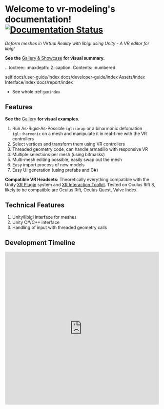 # Welcome to vr-modeling's documentation! <a href='https://vr-modeling.readthedocs.io/?badge=latest'><img src='https://readthedocs.org/projects/vr-modeling/badge/?version=latest' alt='Documentation Status' /></a>

*Deform meshes in Virtual Reality with libigl using Unity - A VR editor for libigl*

**See the** [Gallery & Showcase](docs/user-guide/gallery.html) **for visual summary.**

.. toctree::
   :maxdepth: 2
   :caption: Contents:
   :numbered:

   self
   docs/user-guide/index
   docs/developer-guide/index
   Assets/index
   Interface/index
   docs/report/index

- See whole :ref:`genindex`

## Features

**See the** [Gallery](docs/user-guide/gallery.html) **for visual examples.**

1. Run As-Rigid-As-Possible `igl::arap` or a biharmonic defomation `igl::harmonic` on a mesh and manipulate it in real-time with the VR controllers
1. Select vertices and transform them using VR controllers
1. Threaded geometry code, can handle armadillo with responsive VR
1. Multiple selections per mesh (using bitmasks)
1. Multi-mesh editing possible, easily swap out the mesh
1. Easy import process of new models
1. Easy UI generation (using prefabs and C#)

**Compatible VR Headsets:** Theoretically everything compatible with the Unity [XR Plugin](https://docs.unity3d.com/Manual/XR.html)
system and [XR Interaction Toolkit](https://docs.unity3d.com/Packages/com.unity.xr.interaction.toolkit@0.9/manual/index.html).
Tested on Oculus Rift S, likely to be compatible are Oculus Rift, Oculus Quest, Valve Index.

## Technical Features

1. Unity/libigl interface for meshes
1. Unity C#/C++ interface
1. Handling of input with threaded geometry calls

## Development Timeline

<iframe allowfullscreen src='https://timelines.gitkraken.com/timeline/c1c573c02b5749eca69a3107f3b57999?showControlPanel=true&showMinimap=true&allowPresentationMode=true' style='width:100%;height:500px;border:none;'></iframe>
